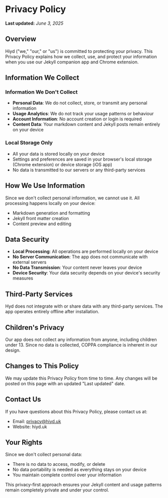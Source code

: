 # Privacy Policy

**Last updated:** _June 3, 2025_

## Overview

Hiyd ("we," "our," or "us") is committed to protecting your privacy. This Privacy Policy explains how we collect, use, and protect your information when you use our Jekyll companion app and Chrome extension.

## Information We Collect

### Information We Don't Collect

- **Personal Data**: We do not collect, store, or transmit any personal information
- **Usage Analytics**: We do not track your usage patterns or behaviour
- **Account Information**: No account creation or login is required
- **Content Data**: Your markdown content and Jekyll posts remain entirely on your device

### Local Storage Only

- All your data is stored locally on your device
- Settings and preferences are saved in your browser's local storage (Chrome extension) or device storage (iOS app)
- No data is transmitted to our servers or any third-party services

## How We Use Information

Since we don't collect personal information, we cannot use it. All processing happens locally on your device:

- Markdown generation and formatting
- Jekyll front matter creation
- Content preview and editing

## Data Security

- **Local Processing**: All operations are performed locally on your device
- **No Server Communication**: The app does not communicate with external servers
- **No Data Transmission**: Your content never leaves your device
- **Device Security**: Your data security depends on your device's security measures

## Third-Party Services

Hyd does not integrate with or share data with any third-party services. The app operates entirely offline after installation.

## Children's Privacy

Our app does not collect any information from anyone, including children under 13. Since no data is collected, COPPA compliance is inherent in our design.

## Changes to This Policy

We may update this Privacy Policy from time to time. Any changes will be posted on this page with an updated "Last updated" date.

## Contact Us

If you have questions about this Privacy Policy, please contact us at:

- Email: <privacy@hiyd.uk>
- Website: hiyd.uk

## Your Rights

Since we don't collect personal data:

- There is no data to access, modify, or delete
- No data portability is needed as everything stays on your device
- You maintain complete control over your information

This privacy-first approach ensures your Jekyll content and usage patterns remain completely private and under your control.
